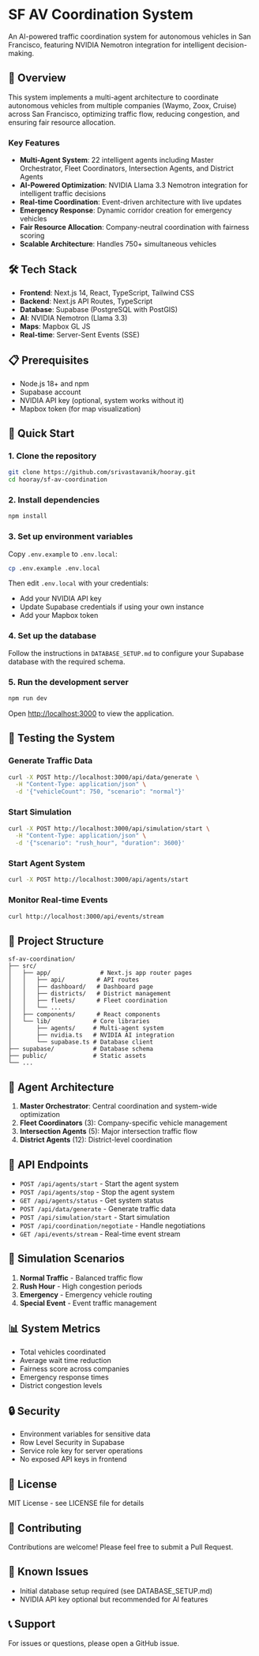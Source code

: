 # SF AV Coordination System

An AI-powered traffic coordination system for autonomous vehicles in San Francisco, featuring NVIDIA Nemotron integration for intelligent decision-making.

## 🚀 Overview

This system implements a multi-agent architecture to coordinate autonomous vehicles from multiple companies (Waymo, Zoox, Cruise) across San Francisco, optimizing traffic flow, reducing congestion, and ensuring fair resource allocation.

### Key Features

- **Multi-Agent System**: 22 intelligent agents including Master Orchestrator, Fleet Coordinators, Intersection Agents, and District Agents
- **AI-Powered Optimization**: NVIDIA Llama 3.3 Nemotron integration for intelligent traffic decisions
- **Real-time Coordination**: Event-driven architecture with live updates
- **Emergency Response**: Dynamic corridor creation for emergency vehicles
- **Fair Resource Allocation**: Company-neutral coordination with fairness scoring
- **Scalable Architecture**: Handles 750+ simultaneous vehicles

## 🛠️ Tech Stack

- **Frontend**: Next.js 14, React, TypeScript, Tailwind CSS
- **Backend**: Next.js API Routes, TypeScript
- **Database**: Supabase (PostgreSQL with PostGIS)
- **AI**: NVIDIA Nemotron (Llama 3.3)
- **Maps**: Mapbox GL JS
- **Real-time**: Server-Sent Events (SSE)

## 📋 Prerequisites

- Node.js 18+ and npm
- Supabase account
- NVIDIA API key (optional, system works without it)
- Mapbox token (for map visualization)

## 🚀 Quick Start

### 1. Clone the repository

```bash
git clone https://github.com/srivastavanik/hooray.git
cd hooray/sf-av-coordination
```

### 2. Install dependencies

```bash
npm install
```

### 3. Set up environment variables

Copy `.env.example` to `.env.local`:

```bash
cp .env.example .env.local
```

Then edit `.env.local` with your credentials:
- Add your NVIDIA API key
- Update Supabase credentials if using your own instance
- Add your Mapbox token

### 4. Set up the database

Follow the instructions in `DATABASE_SETUP.md` to configure your Supabase database with the required schema.

### 5. Run the development server

```bash
npm run dev
```

Open [http://localhost:3000](http://localhost:3000) to view the application.

## 🧪 Testing the System

### Generate Traffic Data
```bash
curl -X POST http://localhost:3000/api/data/generate \
  -H "Content-Type: application/json" \
  -d '{"vehicleCount": 750, "scenario": "normal"}'
```

### Start Simulation
```bash
curl -X POST http://localhost:3000/api/simulation/start \
  -H "Content-Type: application/json" \
  -d '{"scenario": "rush_hour", "duration": 3600}'
```

### Start Agent System
```bash
curl -X POST http://localhost:3000/api/agents/start
```

### Monitor Real-time Events
```bash
curl http://localhost:3000/api/events/stream
```

## 📁 Project Structure

```
sf-av-coordination/
├── src/
│   ├── app/              # Next.js app router pages
│   │   ├── api/         # API routes
│   │   ├── dashboard/   # Dashboard page
│   │   ├── districts/   # District management
│   │   ├── fleets/      # Fleet coordination
│   │   └── ...
│   ├── components/      # React components
│   └── lib/            # Core libraries
│       ├── agents/     # Multi-agent system
│       ├── nvidia.ts   # NVIDIA AI integration
│       └── supabase.ts # Database client
├── supabase/           # Database schema
├── public/             # Static assets
└── ...
```

## 🤖 Agent Architecture

1. **Master Orchestrator**: Central coordination and system-wide optimization
2. **Fleet Coordinators** (3): Company-specific vehicle management
3. **Intersection Agents** (5): Major intersection traffic flow
4. **District Agents** (12): District-level coordination

## 🔧 API Endpoints

- `POST /api/agents/start` - Start the agent system
- `POST /api/agents/stop` - Stop the agent system
- `GET /api/agents/status` - Get system status
- `POST /api/data/generate` - Generate traffic data
- `POST /api/simulation/start` - Start simulation
- `POST /api/coordination/negotiate` - Handle negotiations
- `GET /api/events/stream` - Real-time event stream

## 🚦 Simulation Scenarios

1. **Normal Traffic** - Balanced traffic flow
2. **Rush Hour** - High congestion periods
3. **Emergency** - Emergency vehicle routing
4. **Special Event** - Event traffic management

## 📊 System Metrics

- Total vehicles coordinated
- Average wait time reduction
- Fairness score across companies
- Emergency response times
- District congestion levels

## 🔒 Security

- Environment variables for sensitive data
- Row Level Security in Supabase
- Service role key for server operations
- No exposed API keys in frontend

## 📝 License

MIT License - see LICENSE file for details

## 🤝 Contributing

Contributions are welcome! Please feel free to submit a Pull Request.

## 🐛 Known Issues

- Initial database setup required (see DATABASE_SETUP.md)
- NVIDIA API key optional but recommended for AI features

## 📞 Support

For issues or questions, please open a GitHub issue.
